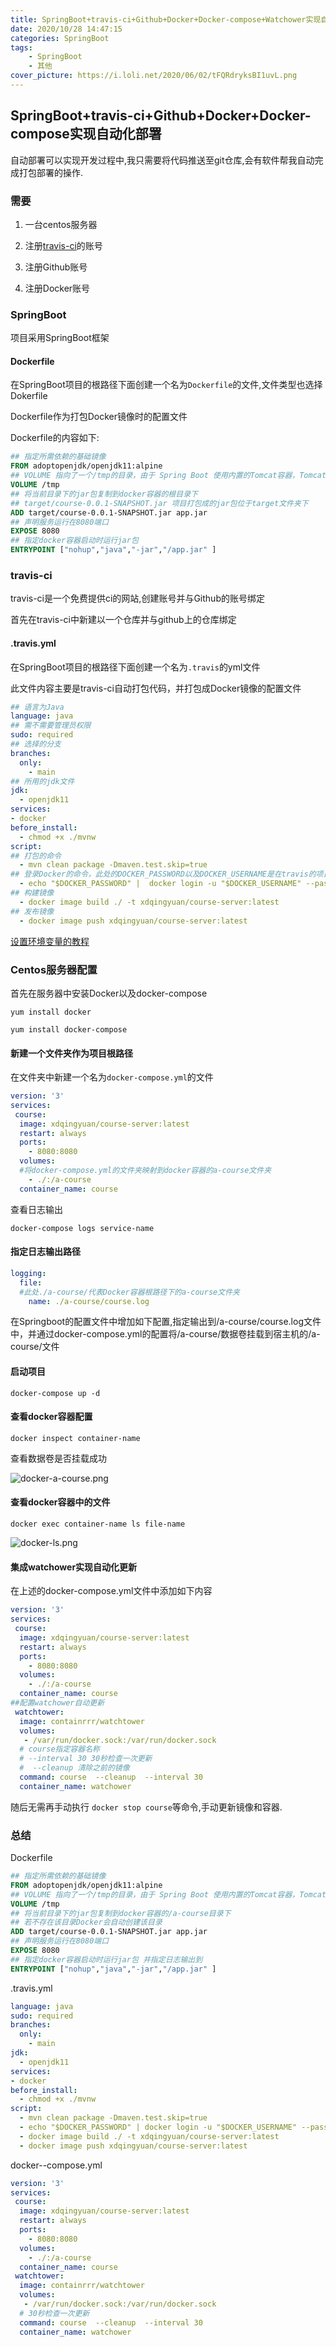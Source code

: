 ```yaml
---
title: SpringBoot+travis-ci+Github+Docker+Docker-compose+Watchower实现自动化部署更新
date: 2020/10/28 14:47:15
categories: SpringBoot
tags:
    - SpringBoot
    - 其他
cover_picture: https://i.loli.net/2020/06/02/tFQRdryksBI1uvL.png
---
```


## SpringBoot+travis-ci+Github+Docker+Docker-compose实现自动化部署

<!-- more -->

自动部署可以实现开发过程中,我只需要将代码推送至git仓库,会有软件帮我自动完成打包部署的操作.

### 需要

1. 一台centos服务器

2. 注册[travis-ci](https://travis-ci.com/)的账号

3. 注册Github账号

4. 注册Docker账号

### SpringBoot

项目采用SpringBoot框架

#### Dockerfile

在SpringBoot项目的根路径下面创建一个名为`Dockerfile`的文件,文件类型也选择Dokerfile

Dockerfile作为打包Docker镜像时的配置文件

Dockerfile的内容如下:

```dockerfile
## 指定所需依赖的基础镜像
FROM adoptopenjdk/openjdk11:alpine
## VOLUME 指向了一个/tmp的目录，由于 Spring Boot 使用内置的Tomcat容器，Tomcat 默认使用/tmp作为工作目录。这个命令的效果是：在宿主机的/var/lib/docker目录下创建一个临时文件并把它链接到容器中的/tmp目录
VOLUME /tmp
## 将当前目录下的jar包复制到docker容器的根目录下
## target/course-0.0.1-SNAPSHOT.jar 项目打包成的jar包位于target文件夹下
ADD target/course-0.0.1-SNAPSHOT.jar app.jar
## 声明服务运行在8080端口
EXPOSE 8080
## 指定docker容器启动时运行jar包
ENTRYPOINT ["nohup","java","-jar","/app.jar" ]
```

### travis-ci

travis-ci是一个免费提供ci的网站,创建账号并与Github的账号绑定

首先在travis-ci中新建以一个仓库并与github上的仓库绑定

#### .travis.yml

在SpringBoot项目的根路径下面创建一个名为`.travis`的yml文件

此文件内容主要是travis-ci自动打包代码，并打包成Docker镜像的配置文件

```yml
## 语言为Java
language: java
## 需不需要管理员权限
sudo: required
## 选择的分支
branches:
  only:
    - main
## 所用的jdk文件
jdk:
  - openjdk11
services:
- docker
before_install:
  - chmod +x ./mvnw
script:
## 打包的命令
  - mvn clean package -Dmaven.test.skip=true
## 登录Docker的命令，此处的DOCKER_PASSWORD以及DOCKER_USERNAME是在travis的项目中配置的环境变量
  - echo "$DOCKER_PASSWORD" |  docker login -u "$DOCKER_USERNAME" --password-stdin
## 构建镜像
  - docker image build ./ -t xdqingyuan/course-server:latest
## 发布镜像
  - docker image push xdqingyuan/course-server:latest
```

[设置环境变量的教程](https://docs.travis-ci.com/user/environment-variables/)

### Centos服务器配置

首先在服务器中安装Docker以及docker-compose

```shell
yum install docker

yum install docker-compose
```

#### 新建一个文件夹作为项目根路径


在文件夹中新建一个名为`docker-compose.yml`的文件

```yml
version: '3'
services:
 course:
  image: xdqingyuan/course-server:latest
  restart: always
  ports:
    - 8080:8080
  volumes:
  #将docker-compose.yml的文件夹映射到docker容器的a-course文件夹
    - ./:/a-course
  container_name: course
```

查看日志输出

```shell
docker-compose logs service-name
```

#### 指定日志输出路径

```yml
logging:
  file:
  #此处./a-course/代表Docker容器根路径下的a-course文件夹
    name: ./a-course/course.log
```

在Springboot的配置文件中增加如下配置,指定输出到/a-course/course.log文件中，并通过docker-compose.yml的配置将/a-course/数据卷挂载到宿主机的/a-course/文件

#### 启动项目

```shell
docker-compose up -d
```

#### 查看docker容器配置

```
docker inspect container-name
```

查看数据卷是否挂载成功

![docker-a-course.png](https://i.loli.net/2020/10/30/gHAliJEOjxuDM6o.png)

#### 查看docker容器中的文件

```shell
docker exec container-name ls file-name
```

![docker-ls.png](https://i.loli.net/2020/10/30/7jK6fWA9I2oGlC8.png)

#### 集成watchower实现自动化更新

在上述的docker-compose.yml文件中添加如下内容

```yml
version: '3'
services:
 course:
  image: xdqingyuan/course-server:latest
  restart: always
  ports:
    - 8080:8080
  volumes:
    - ./:/a-course
  container_name: course
##配置watchower自动更新
 watchtower:
  image: containrrr/watchtower
  volumes:
   - /var/run/docker.sock:/var/run/docker.sock
  # course指定容器名称
  # --interval 30 30秒检查一次更新
  #  --cleanup 清除之前的镜像
  command: course  --cleanup  --interval 30
  container_name: watchower
```

随后无需再手动执行 `docker stop course`等命令,手动更新镜像和容器.

### 总结

Dockerfile

```dockerfile
## 指定所需依赖的基础镜像
FROM adoptopenjdk/openjdk11:alpine
## VOLUME 指向了一个/tmp的目录，由于 Spring Boot 使用内置的Tomcat容器，Tomcat 默认使用/tmp作为工作目录。这个命令的效果是：在宿主机的/var/lib/docker目录下创建一个临时文件并把它链接到容器中的/tmp目录
VOLUME /tmp
## 将当前目录下的jar包复制到docker容器的/a-course目录下
## 若不存在该目录Docker会自动创建该目录
ADD target/course-0.0.1-SNAPSHOT.jar app.jar
## 声明服务运行在8080端口
EXPOSE 8080
## 指定docker容器启动时运行jar包 并指定日志输出到
ENTRYPOINT ["nohup","java","-jar","/app.jar" ]
```

.travis.yml

```yml
language: java
sudo: required
branches:
  only:
    - main
jdk:
  - openjdk11
services:
- docker
before_install:
  - chmod +x ./mvnw
script:
  - mvn clean package -Dmaven.test.skip=true
  - echo "$DOCKER_PASSWORD" | docker login -u "$DOCKER_USERNAME" --password-stdin
  - docker image build ./ -t xdqingyuan/course-server:latest
  - docker image push xdqingyuan/course-server:latest
```

docker--compose.yml

```yml
version: '3'
services:
 course:
  image: xdqingyuan/course-server:latest
  restart: always
  ports:
    - 8080:8080
  volumes:
    - ./:/a-course
  container_name: course
 watchtower:
  image: containrrr/watchtower
  volumes:
   - /var/run/docker.sock:/var/run/docker.sock
  # 30秒检查一次更新
  command: course  --cleanup  --interval 30
  container_name: watchower
```